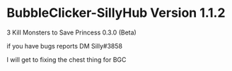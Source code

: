 # BubbleClicker-SillyHub Version 1.1.2

3 Kill Monsters to Save Princess 0.3.0 (Beta)


if you have bugs reports DM Silly#3858 

I will get to fixing the chest thing for BGC
